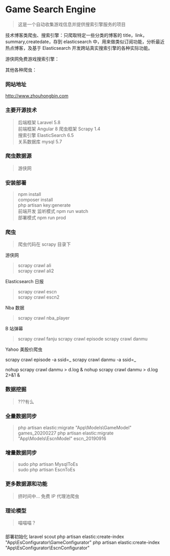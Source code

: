 # Game Search Engine

> 这是一个自动收集游戏信息并提供搜索引擎服务的项目

技术博客类爬虫、搜索引擎：只爬取特定一些分类的博客的 title，link，summary,createdate，存到 elasticsearch 中，用来做类似订阅功能，分析最近热点博客，及基于 Elasticsearch 开发跨站真实搜索引擎的各种实际功能。

游侠网免费游戏搜索引擎：

其他各种爬虫：

### 网站地址

<http://www.zhouhongbin.com>

### 主要开源技术

> 后端框架 Laravel 5.8  
> 前端框架 Angular 8
> 爬虫框架 Scrapy 1.4  
> 搜索引擎 ElasticSearch 6.5  
> 关系数据库 mysql 5.7

### 爬虫数据源

> 游侠网

### 安装部署

> npm install  
> composer install  
> php artisan key:generate  
> 前端开发 监听模式 npm run watch  
> 部署模式 npm run prod

### 爬虫

> 爬虫代码在 scrapy 目录下

游侠网

> scrapy crawl ali  
> scrapy crawl ali2

Elasticsearch 日报

> scrapy crawl escn  
> scrapy crawl escn2

Nba 数据

> scrapy crawl nba_player

B 站弹幕

> scrapy crawl fanju
> scrapy crawl episode
> scrapy crawl danmu

Yahoo 美股价爬虫

scrapy crawl episode -a ssid=_
scrapy crawl danmu -a ssid=_

nohup scrapy crawl danmu > d.log &
nohup scrapy crawl danmu > d.log 2>&1 &

### 数据挖掘

> ???有么

### 全量数据同步

> php artisan elastic:migrate "App\Models\GameModel" games_20200227
> php artisan elastic:migrate "App\Models\EscnModel" escn_20190916

### 增量数据同步

> sudo php artisan MysqlToEs  
> sudo php artisan EscnToEs

### 更多数据源和功能

> 挤时间中...
> 免费 IP 代理池爬虫

### 理论模型

> 喵喵喵？

###

部署初始化 laravel scout
php artisan elastic:create-index "App\EsConfigurator\GameConfigurator"
php artisan elastic:create-index "App\EsConfigurator\EscnConfigurator"
